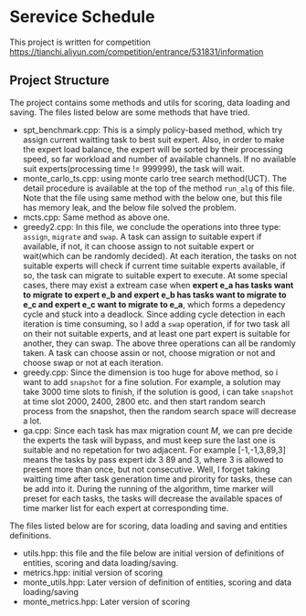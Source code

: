 # Serevice Schedule

This project is written for competition https://tianchi.aliyun.com/competition/entrance/531831/information

## Project Structure

The project contains some methods and utils for scoring, data loading and saving.
The files listed below are some methods that have tried.

* spt_benchmark.cpp: This is a simply policy-based method, which try assign current waitting task to best suit expert. Also, in order to make the expert load balance, the expert will be sorted by their processing speed, so far workload and number of available channels. If no available suit experts(processing time != 999999), the task will wait.
* monte_carlo_ts.cpp: using monte carlo tree search method(UCT). The detail procedure is available at the top of the method `run_alg` of this file. Note that the file using same method with the below one, but this file has memory leak, and the below file solved the problem.
* mcts.cpp: Same method as above one.
* greedy2.cpp: In this file, we conclude the operations into three type: `assign`, `migrate` and `swap`. A task can assign to suitable expert if available, if not, it can choose assign to not suitable expert or wait(which can be randomly decided). At each iteration, the tasks on not suitable experts will check if current time suitable experts available, if so, the task can migrate to suitable expert to execute. At some special cases, there may exist a extream case when **expert e_a has tasks want to migrate to expert e_b and expert e_b has tasks want to migrate to e_c and expert e_c want to migrate to e_a**, which forms a depedency cycle and stuck into a deadlock. Since adding cycle detection in each iteration is time consuming, so I add a `swap` operation, if for two task all on their not suitable experts, and at least  one part expert is suitable for another, they can swap. The above three operations can all be randomly taken. A task can choose assin or not, choose migration or not and choose swap or not at each iteration.
* greedy.cpp: Since the dimension is too huge for above method, so i want to add `snapshot` for a fine solution. For example, a solution may take 3000 time slots to finish, if the solution is good, i can take `snapshot` at time slot 2000, 2400, 2800 etc. and then start random search process from the snapshot, then the random search space will decrease a lot.
* ga.cpp: Since each task has max migration count *M*, we can pre decide the experts the task will bypass, and must keep sure the last one is suitable and no repetation for two adjacent. For example [-1,-1,3,89,3] means the tasks by pass expert idx 3 89 and 3, where 3 is allowed to present more than once, but not consecutive. Well, I forget taking waitting time after task generation time and pirority for tasks, these can be add into it. During the running of the algorithm, time marker will preset for each tasks, the tasks will decrease the available spaces of time marker list for each expert at corresponding time.

The files listed below are for scoring, data loading and saving and entities definitions.

* utils.hpp: this file and the file below are initial version of definitions of entities, scoring and data loading/saving.
* metrics.hpp: initial version of scoring
* monte_utils.hpp: Later version of definition of entities, scoring and data loading/saving
* monte_metrics.hpp: Later version of scoring
